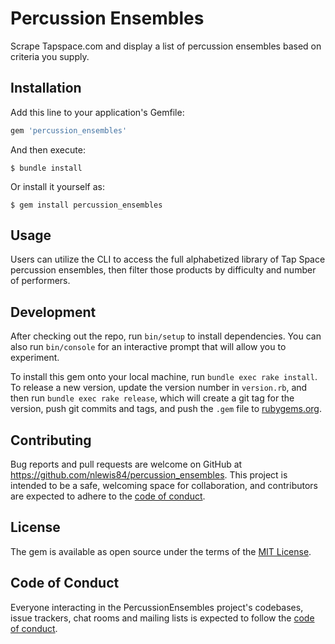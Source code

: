 # Percussion Ensembles

Scrape Tapspace.com and display a list of percussion ensembles based on criteria you supply.

## Installation

Add this line to your application's Gemfile:

```ruby
gem 'percussion_ensembles'
```

And then execute:

    $ bundle install

Or install it yourself as:

    $ gem install percussion_ensembles

## Usage

Users can utilize the CLI to access the full alphabetized library of Tap Space percussion ensembles, then filter those products by difficulty and number of performers.

## Development

After checking out the repo, run `bin/setup` to install dependencies. You can also run `bin/console` for an interactive prompt that will allow you to experiment.

To install this gem onto your local machine, run `bundle exec rake install`. To release a new version, update the version number in `version.rb`, and then run `bundle exec rake release`, which will create a git tag for the version, push git commits and tags, and push the `.gem` file to [rubygems.org](https://rubygems.org).

## Contributing

Bug reports and pull requests are welcome on GitHub at https://github.com/nlewis84/percussion_ensembles. This project is intended to be a safe, welcoming space for collaboration, and contributors are expected to adhere to the [code of conduct](https://github.com/nlewis84/percussion_ensemble/blob/master/CODE_OF_CONDUCT.md).


## License

The gem is available as open source under the terms of the [MIT License](https://opensource.org/licenses/MIT).

## Code of Conduct

Everyone interacting in the PercussionEnsembles project's codebases, issue trackers, chat rooms and mailing lists is expected to follow the [code of conduct](https://github.com/nlewis84/percussion_ensemble/blob/master/CODE_OF_CONDUCT.md).
